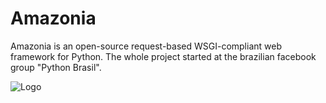 # Amazonia
Amazonia is an open-source request-based WSGI-compliant web framework for Python. The whole project started at the brazilian facebook group "Python Brasil".

![Logo](http://s17.postimg.org/4fhrc3kwf/Amazonia_Logo_0.png)
